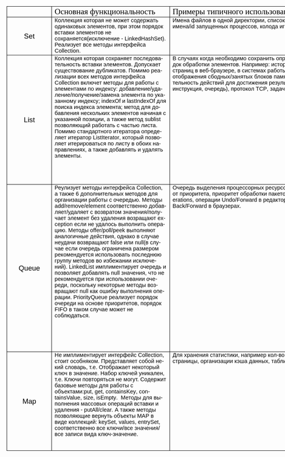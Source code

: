 <html>

<head>
<meta http-equiv=Content-Type content="text/html; charset=utf-8">
<meta name=Generator content="Microsoft Word 15 (filtered)">
<style>
<!--
 /* Font Definitions */
 @font-face
	{font-family:"Cambria Math";
	panose-1:2 4 5 3 5 4 6 3 2 4;}
@font-face
	{font-family:Calibri;
	panose-1:2 15 5 2 2 2 4 3 2 4;}
 /* Style Definitions */
 p.MsoNormal, li.MsoNormal, div.MsoNormal
	{margin-top:0in;
	margin-right:0in;
	margin-bottom:8.0pt;
	margin-left:0in;
	line-height:107%;
	font-size:11.0pt;
	font-family:"Calibri",sans-serif;}
.MsoPapDefault
	{margin-bottom:8.0pt;
	line-height:107%;}
@page WordSection1
	{size:11.0in 8.5in;
	margin:1.0in 1.0in 1.0in 1.0in;}
div.WordSection1
	{page:WordSection1;}
-->
</style>

</head>

<body lang=EN-US>

<div class=WordSection1>

<table class=MsoNormalTable border=0 cellspacing=0 cellpadding=0 width=859
 style='width:644.0pt;margin-left:-.5pt;border-collapse:collapse'>
 <tr style='height:21.0pt'>
  <td width=103 style='width:77.0pt;border:solid windowtext 1.0pt;padding:0in 5.4pt 0in 5.4pt;
  height:21.0pt'>
  <p class=MsoNormal style='margin-bottom:0in;margin-bottom:.0001pt;line-height:
  normal'><span style='font-size:16.0pt;font-family:"Times New Roman",serif;
  color:black'>&nbsp;</span></p>
  </td>
  <td width=309 style='width:232.0pt;border:solid windowtext 1.0pt;border-left:
  none;padding:0in 5.4pt 0in 5.4pt;height:21.0pt'>
  <p class=MsoNormal style='margin-bottom:0in;margin-bottom:.0001pt;line-height:
  normal'><span style='font-size:16.0pt;font-family:"Times New Roman",serif;
  color:black'>Основная функциональность</span></p>
  </td>
  <td width=447 style='width:335.0pt;border:solid windowtext 1.0pt;border-left:
  none;padding:0in 5.4pt 0in 5.4pt;height:21.0pt'>
  <p class=MsoNormal style='margin-bottom:0in;margin-bottom:.0001pt;line-height:
  normal'><span style='font-size:16.0pt;font-family:"Times New Roman",serif;
  color:black'>Примеры типичного использования</span></p>
  </td>
 </tr>
 <tr style='height:75.0pt'>
  <td width=103 nowrap style='width:77.0pt;border:solid windowtext 1.0pt;
  border-top:none;padding:0in 5.4pt 0in 5.4pt;height:75.0pt'>
  <p class=MsoNormal align=center style='margin-bottom:0in;margin-bottom:.0001pt;
  text-align:center;line-height:normal'><span style='font-size:14.0pt;
  color:black'>Set</span></p>
  </td>
  <td width=309 valign=top style='width:232.0pt;border-top:none;border-left:
  none;border-bottom:solid windowtext 1.0pt;border-right:solid windowtext 1.0pt;
  padding:0in 5.4pt 0in 5.4pt;height:75.0pt'>
  <p class=MsoNormal style='margin-bottom:0in;margin-bottom:.0001pt;line-height:
  normal'><span lang=RU style='color:black'>Коллекция которая не может
  содержать одинаковых элементов, при этом порядок вставки элементов не
  сохраняется(исключение - </span><span style='color:black'>LinkedHashSet</span><span
  lang=RU style='color:black'>). </span><span style='color:black'>Реализует все
  методы интерфейса Collection.</span></p>
  </td>
  <td width=447 valign=top style='width:335.0pt;border-top:none;border-left:
  none;border-bottom:solid windowtext 1.0pt;border-right:solid windowtext 1.0pt;
  padding:0in 5.4pt 0in 5.4pt;height:75.0pt'>
  <p class=MsoNormal style='margin-bottom:0in;margin-bottom:.0001pt;line-height:
  normal'><span lang=RU style='color:black'>Имена файлов в одной директории,
  список </span><span style='color:black'>e</span><span lang=RU
  style='color:black'>-</span><span style='color:black'>mail</span><span
  lang=RU style='color:black'> адресов, имена/</span><span style='color:black'>id</span><span
  lang=RU style='color:black'> запущенных процессов, колода игральных карт</span></p>
  </td>
 </tr>
 <tr style='height:255.0pt'>
  <td width=103 nowrap style='width:77.0pt;border:solid windowtext 1.0pt;
  border-top:none;padding:0in 5.4pt 0in 5.4pt;height:255.0pt'>
  <p class=MsoNormal align=center style='margin-bottom:0in;margin-bottom:.0001pt;
  text-align:center;line-height:normal'><span style='font-size:14.0pt;
  color:black'>List</span></p>
  </td>
  <td width=309 valign=top style='width:232.0pt;border-top:none;border-left:
  none;border-bottom:solid windowtext 1.0pt;border-right:solid windowtext 1.0pt;
  padding:0in 5.4pt 0in 5.4pt;height:255.0pt'>
  <p class=MsoNormal style='margin-bottom:0in;margin-bottom:.0001pt;line-height:
  normal'><span lang=RU style='color:black'>Коллекция которая сохраняет
  последовательность вставки элементов. Допускает существование дубликатов.
  Помимо реализации всех методов интерфейса </span><span style='color:black'>Collection</span><span
  lang=RU style='color:black'> включет методы для работы с элементами по
  индексу: добавление/удаление/получение/замена элемента по указанному индексу;
  </span><span style='color:black'>indexOf</span><span lang=RU
  style='color:black'> и </span><span style='color:black'>lastIndexOf</span><span
  lang=RU style='color:black'> для поиска индекса элемента; метод для
  добавления нескольких элементов начиная с указанной позиции, а также метод </span><span
  style='color:black'>sublist</span><span lang=RU style='color:black'>
  позволяющий работать с частью листа. Помимо стандартного итератора определяет
  итератор </span><span style='color:black'>ListIterator</span><span lang=RU
  style='color:black'>, который позволяет итерироваться по листу в обоих
  направлениях, а также добавлять и удалять элементы.</span></p>
  </td>
  <td width=447 valign=top style='width:335.0pt;border-top:none;border-left:
  none;border-bottom:solid windowtext 1.0pt;border-right:solid windowtext 1.0pt;
  padding:0in 5.4pt 0in 5.4pt;height:255.0pt'>
  <p class=MsoNormal style='margin-bottom:0in;margin-bottom:.0001pt;line-height:
  normal'><span lang=RU style='color:black'>В случаях когда необходимо
  сохранить определенный порядок обработки элементов. Например: история
  посещения страниц в веб-браузере, в системах работы с памятью для отображения
  сбодных/занятых блоков памяти, последовательность действий для достижения
  результата(какая-либо инструкция, очередь), протокол </span><span
  style='color:black'>TCP</span><span lang=RU style='color:black'>, задача
  коммивояжера.</span></p>
  </td>
 </tr>
 <tr style='height:330.0pt'>
  <td width=103 nowrap style='width:77.0pt;border:solid windowtext 1.0pt;
  border-top:none;padding:0in 5.4pt 0in 5.4pt;height:330.0pt'>
  <p class=MsoNormal align=center style='margin-bottom:0in;margin-bottom:.0001pt;
  text-align:center;line-height:normal'><span style='font-size:14.0pt;
  color:black'>Queue</span></p>
  </td>
  <td width=309 valign=top style='width:232.0pt;border-top:none;border-left:
  none;border-bottom:solid windowtext 1.0pt;border-right:solid windowtext 1.0pt;
  padding:0in 5.4pt 0in 5.4pt;height:330.0pt'>
  <p class=MsoNormal style='margin-bottom:0in;margin-bottom:.0001pt;line-height:
  normal'><span lang=RU style='color:black'>Реулизует методы интерфейса </span><span
  style='color:black'>Collection</span><span lang=RU style='color:black'>, а
  также 6 дополнительных методов для организации работы с очередью. Методы </span><span
  style='color:black'>add</span><span lang=RU style='color:black'>/</span><span
  style='color:black'>remove</span><span lang=RU style='color:black'>/</span><span
  style='color:black'>element</span><span lang=RU style='color:black'>
  соответственно добавляет/удаляет с возвратом значения/получает элемент без
  удаления возращают </span><span style='color:black'>exception</span><span
  lang=RU style='color:black'> если не удалось выполнить операцию. Методы </span><span
  style='color:black'>offer</span><span lang=RU style='color:black'>/</span><span
  style='color:black'>poll</span><span lang=RU style='color:black'>/</span><span
  style='color:black'>peek</span><span lang=RU style='color:black'> выполняют
  аналогичные действия, однако в случае неудачи возвращают </span><span
  style='color:black'>false</span><span lang=RU style='color:black'> или </span><span
  style='color:black'>null</span><span lang=RU style='color:black'>(в случае
  если очередь ограничена размером рекомендуется использовать последнюю группу
  методов во избежании исключений). </span><span style='color:black'>LinkedList</span><span
  lang=RU style='color:black'> имплиментирует очередь и позволяет добавлять </span><span
  style='color:black'>null</span><span lang=RU style='color:black'> значения,
  что не рекомендуется при использовании очереди, поскольку некоторые методы
  возвращают </span><span style='color:black'>null</span><span lang=RU
  style='color:black'> как ошибку выполнения операции. </span><span
  style='color:black'>PriorityQueue</span><span lang=RU style='color:black'>
  реализует порядок очереди на основе приоритетов, порядок </span><span
  style='color:black'>FIFO</span><span lang=RU style='color:black'> в таком
  случае может не соблюдаться. </span></p>
  </td>
  <td width=447 valign=top style='width:335.0pt;border-top:none;border-left:
  none;border-bottom:solid windowtext 1.0pt;border-right:solid windowtext 1.0pt;
  padding:0in 5.4pt 0in 5.4pt;height:330.0pt'>
  <p class=MsoNormal style='margin-bottom:0in;margin-bottom:.0001pt;line-height:
  normal'><span lang=RU style='color:black'>Очередь выделения процессорных
  ресурсов в зависимости от приоритета, приоритет обработки пакетов (</span><span
  style='color:black'>QoS</span><span lang=RU style='color:black'>), </span><span
  style='color:black'>I</span><span lang=RU style='color:black'>/</span><span
  style='color:black'>O</span><span lang=RU style='color:black'>  </span><span
  style='color:black'>operations</span><span lang=RU style='color:black'>,
  операции </span><span style='color:black'>Undo</span><span lang=RU
  style='color:black'>/</span><span style='color:black'>Forward</span><span
  lang=RU style='color:black'> в редакторах, </span><span style='color:black'>Back</span><span
  lang=RU style='color:black'>/</span><span style='color:black'>Forward</span><span
  lang=RU style='color:black'> в браузерах.</span></p>
  </td>
 </tr>
 <tr style='height:195.0pt'>
  <td width=103 nowrap style='width:77.0pt;border:solid windowtext 1.0pt;
  border-top:none;padding:0in 5.4pt 0in 5.4pt;height:195.0pt'>
  <p class=MsoNormal align=center style='margin-bottom:0in;margin-bottom:.0001pt;
  text-align:center;line-height:normal'><span style='font-size:14.0pt;
  color:black'>Map</span></p>
  </td>
  <td width=309 valign=top style='width:232.0pt;border-top:none;border-left:
  none;border-bottom:solid windowtext 1.0pt;border-right:solid windowtext 1.0pt;
  padding:0in 5.4pt 0in 5.4pt;height:195.0pt'>
  <p class=MsoNormal style='margin-bottom:0in;margin-bottom:.0001pt;line-height:
  normal'><span lang=RU style='color:black'>Не имплиментирует интерфейс </span><span
  style='color:black'>Collection</span><span lang=RU style='color:black'>,
  стоит особняком. Представляет собой некий словарь, т.е. Отображает некоторый
  ключ в значение. Набор ключей уникален, т.е. Ключи повторяться не могут.
  Содержит базовые методы для работы с объектами:</span><span style='color:
  black'>put</span><span lang=RU style='color:black'>, </span><span
  style='color:black'>get</span><span lang=RU style='color:black'>, </span><span
  style='color:black'>containsKey</span><span lang=RU style='color:black'>, </span><span
  style='color:black'>containsValue</span><span lang=RU style='color:black'>, </span><span
  style='color:black'>size</span><span lang=RU style='color:black'>, </span><span
  style='color:black'>isEmpty</span><span lang=RU style='color:black'>.  Методы
  для выполнения массовых операций вставки и удаления - </span><span
  style='color:black'>putAll</span><span lang=RU style='color:black'>/</span><span
  style='color:black'>clear</span><span lang=RU style='color:black'>. А также
  методы позволяющие вернуть объекты </span><span style='color:black'>MAP</span><span
  lang=RU style='color:black'> в виде коллекций: </span><span style='color:
  black'>keySet</span><span lang=RU style='color:black'>, </span><span
  style='color:black'>values</span><span lang=RU style='color:black'>, </span><span
  style='color:black'>entrySet</span><span lang=RU style='color:black'>,
  соответственно все ключи/все значения/все записи вида ключ-значение. </span></p>
  </td>
  <td width=447 valign=top style='width:335.0pt;border-top:none;border-left:
  none;border-bottom:solid windowtext 1.0pt;border-right:solid windowtext 1.0pt;
  padding:0in 5.4pt 0in 5.4pt;height:195.0pt'>
  <p class=MsoNormal style='margin-bottom:0in;margin-bottom:.0001pt;line-height:
  normal'><span lang=RU style='color:black'>Для хранения статистики, например
  кол-во посещений страницы, организации кэша данных, таблицы индексации.</span></p>
  </td>
 </tr>
</table>

<p class=MsoNormal><span lang=RU>&nbsp;</span></p>

</div>

</body>

</html>
